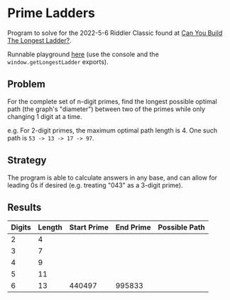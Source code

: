 # Prime Ladders

Program to solve for the 2022-5-6 Riddler Classic found at [Can You Build The Longest Ladder?](https://fivethirtyeight.com/features/can-you-build-the-longest-ladder/).

Runnable playground [here](https://htmlpreview.github.io/?https://github.com/nasderidaq/primeLadders/blob/master/src/primeLadders.html) (use the console and the `window.getLongestLadder` exports).

## Problem

For the complete set of n-digit primes, find the longest possible optimal path (the graph's "diameter") between two of the primes while only changing 1 digit at a time.

e.g. For 2-digit primes, the maximum optimal path length is 4. One such path is `53 -> 13 -> 17 -> 97`.

## Strategy

The program is able to calculate answers in any base, and can allow for leading 0s if desired (e.g. treating "043" as a 3-digit prime).

## Results

| Digits | Length | Start Prime | End Prime | Possible Path |
|--------|--------|-------------|-----------|---------------|
|      2 |      4 |             |           |               |
|      3 |      7 |             |           |               |
|      4 |      9 |             |           |               |
|      5 |     11 |             |           |               |
|      6 |     13 |      440497 |    995833 |               |
